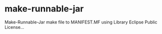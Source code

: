 # make-runnable-jar
Make-Runnable-Jar make file to MANIFEST.MF using Library Eclipse Public License...
